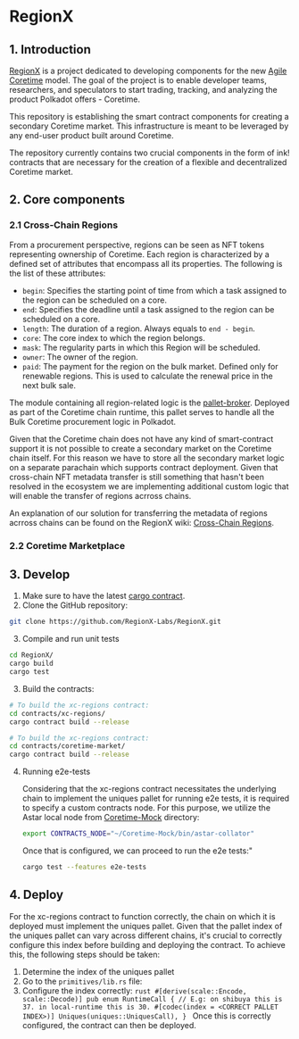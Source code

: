 # RegionX

## 1. Introduction

[RegionX](https://regionx.tech/) is a project dedicated to developing components for the new [Agile Coretime](https://github.com/polkadot-fellows/RFCs/blob/main/text/0001-agile-coretime.md) model. The goal of the project is to enable developer teams, researchers, and speculators to start trading, tracking, and analyzing the product Polkadot offers - Coretime.

This repository is establishing the smart contract components for creating a secondary Coretime market. This infrastructure is meant to be leveraged by any end-user product built around Coretime.

The repository currently contains two crucial components in the form of ink! contracts that are necessary for the creation of a flexible and decentralized Coretime market.

## 2. Core components

### 2.1 Cross-Chain Regions

From a procurement perspective, regions can be seen as NFT tokens representing ownership of Coretime. Each region is characterized by a defined set of attributes that encompass all its properties. The following is the list of these attributes:

- `begin`: Specifies the starting point of time from which a task assigned to the region can be scheduled on a core.
- `end`: Specifies the deadline until a task assigned to the region can be scheduled on a core.
- `length`: The duration of a region. Always equals to `end - begin`.
- `core`: The core index to which the region belongs.
- `mask`: The regularity parts in which this Region will be scheduled.
- `owner`: The owner of the region.
- `paid`: The payment for the region on the bulk market. Defined only for renewable regions. This is used to calculate the renewal price in the next bulk sale.

The module containing all region-related logic is the [pallet-broker](https://github.com/paritytech/polkadot-sdk/tree/master/substrate/frame/broker). Deployed as part of the Coretime chain runtime, this pallet serves to handle all the Bulk Coretime procurement logic in Polkadot.

Given that the Coretime chain does not have any kind of smart-contract support it is not possible to create a secondary market on the Coretime chain itself.
For this reason we have to store all the secondary market logic on a separate parachain which supports contract deployment.
Given that cross-chain NFT metadata transfer is still something that hasn't been resolved in the ecosystem we are implementing additional custom logic that will enable the transfer of regions acrross chains.

An explanation of our solution for transferring the metadata of regions acrross chains can be found on the RegionX wiki: [Cross-Chain Regions](https://regionx.gitbook.io/wiki/advanced/cross-chain-regions).

### 2.2 Coretime Marketplace

## 3. Develop

1. Make sure to have the latest [cargo contract](https://crates.io/crates/cargo-contract).
2. Clone the GitHub repository:

```sh
git clone https://github.com/RegionX-Labs/RegionX.git
```

3.  Compile and run unit tests

```sh
cd RegionX/
cargo build
cargo test
```

3. Build the contracts:

```sh
# To build the xc-regions contract:
cd contracts/xc-regions/
cargo contract build --release

# To build the xc-regions contract:
cd contracts/coretime-market/
cargo contract build --release
```

4. Running e2e-tests

   Considering that the xc-regions contract necessitates the underlying chain to implement the uniques pallet for running e2e tests, it is required to specify a custom contracts node. For this purpose, we utilize the Astar local node from [Coretime-Mock](https://github.com/RegionX-Labs/Coretime-Mock) directory:

   ```sh
   export CONTRACTS_NODE="~/Coretime-Mock/bin/astar-collator"
   ```

   Once that is configured, we can proceed to run the e2e tests:"

   ```sh
   cargo test --features e2e-tests
   ```

## 4. Deploy

For the xc-regions contract to function correctly, the chain on which it is deployed must implement the uniques pallet. Given that the pallet index of the uniques pallet can vary across different chains, it's crucial to correctly configure this index before building and deploying the contract. To achieve this, the following steps should be taken:

1. Determine the index of the uniques pallet
2. Go to the `primitives/lib.rs` file:
3. Configure the index correctly:
   `rust
#[derive(scale::Encode, scale::Decode)]
pub enum RuntimeCall {
	// E.g: on shibuya this is 37. in local-runtime this is 30.
	#[codec(index = <CORRECT PALLET INDEX>)]
	Uniques(uniques::UniquesCall),
}
`
   Once this is correctly configured, the contract can then be deployed.
